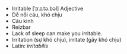 - Irritable [ˈɪr.ɪ.tə.bəl] Adjective  
- Dễ nổi cáu, khó chịu  
- Cáu kỉnh  
- Reizbar  
- Lack of sleep can make you irritable.  
- Irritation (sự khó chịu), irritate (gây khó chịu)  
- Latin: *irritabilis*